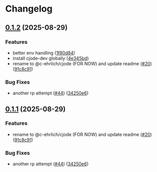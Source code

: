 # Changelog

## [0.1.2](https://github.com/c-ehrlich/cjode/compare/config-v0.1.1...config-v0.1.2) (2025-08-29)


### Features

* better env handling ([1f80d84](https://github.com/c-ehrlich/cjode/commit/1f80d841d65ea66f4c0df194a7badb9dfc6b38eb))
* install cjode-dev globally ([4e345bd](https://github.com/c-ehrlich/cjode/commit/4e345bd69945ab62eaefd5c89fb5d93fd7186dac))
* rename to @c-ehrlich/cjode (FOR NOW) and update readme ([#20](https://github.com/c-ehrlich/cjode/issues/20)) ([91c8c91](https://github.com/c-ehrlich/cjode/commit/91c8c9176ead0ea9b0a2aa35eb37527c07da1e39))


### Bug Fixes

* another rp attempt ([#44](https://github.com/c-ehrlich/cjode/issues/44)) ([34250e6](https://github.com/c-ehrlich/cjode/commit/34250e65b652595d5935f5cd0fc9da8e4734e3c4))

## [0.1.1](https://github.com/c-ehrlich/cjode/compare/config-v0.1.0...config-v0.1.1) (2025-08-29)


### Features

* rename to @c-ehrlich/cjode (FOR NOW) and update readme ([#20](https://github.com/c-ehrlich/cjode/issues/20)) ([91c8c91](https://github.com/c-ehrlich/cjode/commit/91c8c9176ead0ea9b0a2aa35eb37527c07da1e39))


### Bug Fixes

* another rp attempt ([#44](https://github.com/c-ehrlich/cjode/issues/44)) ([34250e6](https://github.com/c-ehrlich/cjode/commit/34250e65b652595d5935f5cd0fc9da8e4734e3c4))
